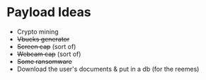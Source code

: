 # Payload Ideas

* Crypto mining
* ~~Vbucks generator~~
* ~~Screen cap~~ (sort of)
* ~~Webcam cap~~ (sort of)
* ~~Some ransomware~~
* Download the user's documents & put in a db (for the reemes)

